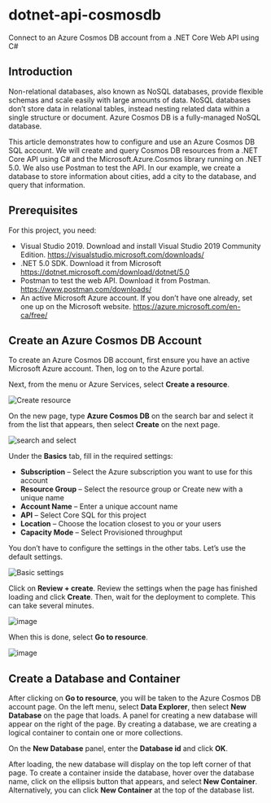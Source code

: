 # dotnet-api-cosmosdb
Connect to an Azure Cosmos DB account from a .NET Core Web API using C#

## Introduction
Non-relational databases, also known as NoSQL databases, provide flexible schemas and scale easily with large amounts of data. NoSQL databases don’t store data in relational tables, instead nesting related data within a single structure or document. Azure Cosmos DB is a fully-managed NoSQL database.

This article demonstrates how to configure and use an Azure Cosmos DB SQL account. We will create and query Cosmos DB resources from a .NET Core API using C# and the Microsoft.Azure.Cosmos library running on .NET 5.0. We also use Postman to test the API. In our example, we create a database to store information about cities, add a city to the database, and query that information. 

## Prerequisites
For this project, you need:
  - Visual Studio 2019. Download and install Visual Studio 2019 Community Edition.
    https://visualstudio.microsoft.com/downloads/
  - .NET 5.0 SDK. Download it from Microsoft  
    https://dotnet.microsoft.com/download/dotnet/5.0
  - Postman to test the web API. Download it from Postman. 
    https://www.postman.com/downloads/
  - An active Microsoft Azure account. If you don’t have one already, set one up on the Microsoft website.
    https://azure.microsoft.com/en-ca/free/

## Create an Azure Cosmos DB Account
To create an Azure Cosmos DB account, first ensure you have an active Microsoft Azure account. Then, log on to the Azure portal.

Next, from the menu or Azure Services, select **Create a resource**.

![Create resource](https://user-images.githubusercontent.com/11193045/112723983-d5de4480-8f19-11eb-9512-09f7f530a609.PNG)

On the new page, type **Azure Cosmos DB** on the search bar and select it from the list that appears, then select **Create** on the next page.

![search and select](https://user-images.githubusercontent.com/11193045/112724333-7f720580-8f1b-11eb-8484-0152057c5c60.png)

Under the **Basics** tab, fill in the required settings:

- **Subscription** – Select the Azure subscription you want to use for this account
- **Resource Group** – Select the resource group or Create new with a unique name
- **Account Name** – Enter a unique account name
- **API** – Select Core SQL for this project
- **Location** – Choose the location closest to you or your users
- **Capacity Mode** – Select Provisioned throughput

You don’t have to configure the settings in the other tabs. Let’s use the default settings.

![Basic settings](https://user-images.githubusercontent.com/11193045/112724691-4175e100-8f1d-11eb-852c-1191b0c703f1.PNG)

Click on **Review + create**. Review the settings when the page has finished loading and click **Create**. Then, wait for the deployment to complete. This can take several minutes.

![image](https://user-images.githubusercontent.com/11193045/112724548-9402cd80-8f1c-11eb-904b-5dec29f0644e.png)

When this is done, select **Go to resource**.

![image](https://user-images.githubusercontent.com/11193045/112724726-60747300-8f1d-11eb-810f-6bd3c564cea3.png)

## Create a Database and Container
After clicking on **Go to resource**, you will be taken to the Azure Cosmos DB account page. On the left menu, select **Data Explorer**, then select **New Database**
on the page that loads. A panel for creating a new database will appear on the right of the page. By creating a database, we are creating a logical container to contain one or more collections. 
 


On the **New Database** panel, enter the **Database id** and click **OK**.  


After loading, the new database will display on the top left corner of that page. To create a container inside the database, hover over the database name, click on the ellipsis button that appears, and select **New Container**. Alternatively, you can click **New Container** at the top of the database list.



